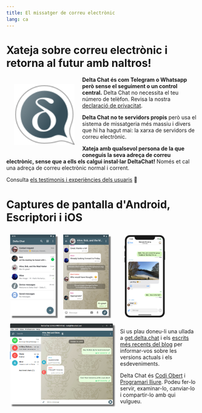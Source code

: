 ```yaml
---
title: El missatger de correu electrònic
lang: ca
---
```


# Xateja sobre correu electrònic i retorna al futur amb naltros! 

<img src="../assets/logos/delta-chat.svg" width="160" style="float: left; margin: 20px;" />

**Delta Chat és com Telegram o Whatsapp però sense el seguiment o un control central.**
Delta Chat no necessita el teu número de telèfon. Revisa la nostra [declaració de privacitat](gdpr).

**Delta Chat no te servidors propis** però usa el sistema de missatgeria més massiu i divers 
que hi ha hagut mai: la xarxa de servidors de correu electrònic.

**Xateja amb qualsevol persona de la que coneguis la seva adreça de correu electrònic, sense que a ells els calgui instal·lar DeltaChat!** 
Només et cal una adreça de correu electrònic normal i corrent.

Consulta [els testimonis i experiències dels usuaris](user-voices) 📣


# Captures de pantalla d'Android, Escriptori i iOS 

<img src="../assets/blog/screenshots/2019-12-17-delta-chat-google-play-release-chat-list-light.png" width="120" 
style="float: left; margin: 10px;display: block;box-shadow: 5px 5px 2px #777;" /> 
<img src="../assets/blog/screenshots/2019-12-17-delta-chat-google-play-release-group-light.png" width="120" 
style="float: left; margin: 10px;display: block;box-shadow: 5px 5px 2px #777;" /> 

<img src="../assets/blog/desktop-screenshot.png" width="280" style="float:left; margin: 10px" /> 

<img src="../assets/blog/screenshots/2020-01-09-delta-chat-iOS-weekend-group-chat.png" width="110" style="margin: 10px" /> 

Si us plau doneu-li una ullada a [get.delta.chat](https://get.delta.chat) i els [escrits més recents del blog](blog)
per informar-vos sobre les versions actuals i els esdeveniments. 

Delta Chat és [Codi Obert](https://ca.wikipedia.org/wiki/Codi_obert)
i [Programari lliure](https://ca.wikipedia.org/wiki/Programari_lliure). Podeu fer-lo servir,
examinar-lo, canviar-lo i compartir-lo amb qui vulgueu.
